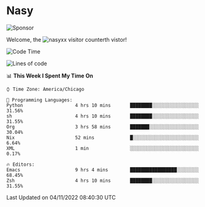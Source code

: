 # Nasy

<!--
<p align="center">
<img height="200" src="https://github-readme-stats.vercel.app/api?username=nasyxx&count_private=true&show_icons=true&theme=dracula&include_all_commits=true"/>
<img height="200" src="https://github-readme-stats.vercel.app/api/top-langs/?username=nasyxx&theme=dracula&hide=html,jupyter+notebook&count_private=true&show_icons=true"/>
</p>

  
----------------
-->

![Sponsor](https://img.shields.io/static/v1.svg?label=Sponsor&message=%E2%9D%A4&logo=GitHub&style=flat&color=pink)
 
Welcome, the ![nasyxx visitor counter](https://count.getloli.com/get/@nasyxx?theme=rule34)th vistor!
 
<!--START_SECTION:waka-->
![Code Time](http://img.shields.io/badge/Code%20Time-2%2C774%20hrs%2014%20mins-blue)

![Lines of code](https://img.shields.io/badge/From%20Hello%20World%20I%27ve%20Written-5%20Million%20lines%20of%20code-blue)

📊 **This Week I Spent My Time On** 

```text
⌚︎ Time Zone: America/Chicago

💬 Programming Languages: 
Python                   4 hrs 10 mins       ████████░░░░░░░░░░░░░░░░░   31.56% 
sh                       4 hrs 10 mins       ████████░░░░░░░░░░░░░░░░░   31.55% 
Org                      3 hrs 58 mins       ███████░░░░░░░░░░░░░░░░░░   30.04% 
Nix                      52 mins             █░░░░░░░░░░░░░░░░░░░░░░░░   6.64% 
XML                      1 min               ░░░░░░░░░░░░░░░░░░░░░░░░░   0.17%

🔥 Editors: 
Emacs                    9 hrs 4 mins        █████████████████░░░░░░░░   68.45% 
Zsh                      4 hrs 10 mins       ████████░░░░░░░░░░░░░░░░░   31.55%

```


 Last Updated on 04/11/2022 08:40:30 UTC
<!--END_SECTION:waka-->

<!-- ![visitors](https://visitor-badge.laobi.icu/badge?page_id=nasyxx.nasyxx) -->
